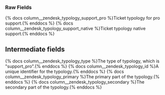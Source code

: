 ### Raw Fields

{% docs column__zendesk_typology_support_pro %}Ticket typology for pro support.{% enddocs %}
{% docs column__zendesk_typology_support_native %}Ticket typology native support.{% enddocs %}


## Intermediate fields


{% docs column__zendesk_typology_type %}The type of typology, which is "support_pro".{% enddocs %}
{% docs column__zendesk_typology_id %}A unique identifier for the typology.{% enddocs %}
{% docs column__zendesk_typology_primary %}The primary part of the typology.{% enddocs %}
{% docs column__zendesk_typology_secondary %}The secondary part of the typology.{% enddocs %}
